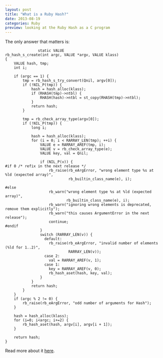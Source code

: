 ```yaml
---
layout: post
title: "What is a Ruby Hash?"
date: 2013-08-19
categories: Ruby
preview: looking at the Ruby Hash as a C program
---
```


The only answer that matters is:

 
                   static VALUE
    rb_hash_s_create(int argc, VALUE *argv, VALUE klass)
    {
        VALUE hash, tmp;
        int i;

        if (argc == 1) {
            tmp = rb_hash_s_try_convert(Qnil, argv[0]);
            if (!NIL_P(tmp)) {
                hash = hash_alloc(klass);
                if (RHASH(tmp)->ntbl) {
                    RHASH(hash)->ntbl = st_copy(RHASH(tmp)->ntbl);
                }
                return hash;
            }

            tmp = rb_check_array_type(argv[0]);
            if (!NIL_P(tmp)) {
                long i;

                hash = hash_alloc(klass);
                for (i = 0; i < RARRAY_LEN(tmp); ++i) {
                    VALUE e = RARRAY_AREF(tmp, i);
                    VALUE v = rb_check_array_type(e);
                    VALUE key, val = Qnil;

                    if (NIL_P(v)) {
    #if 0 /* refix in the next release */
                        rb_raise(rb_eArgError, "wrong element type %s at %ld (expected array)",
                                 rb_builtin_class_name(e), i);

    #else
                        rb_warn("wrong element type %s at %ld (expected array)",
                                rb_builtin_class_name(e), i);
                        rb_warn("ignoring wrong elements is deprecated, remove them explicitly");
                        rb_warn("this causes ArgumentError in the next release");
                        continue;
    #endif
                    }
                    switch (RARRAY_LEN(v)) {
                      default:
                        rb_raise(rb_eArgError, "invalid number of elements (%ld for 1..2)",
                                 RARRAY_LEN(v));
                      case 2:
                        val = RARRAY_AREF(v, 1);
                      case 1:
                        key = RARRAY_AREF(v, 0);
                        rb_hash_aset(hash, key, val);
                    }
                }
                return hash;
            }
        }
        if (argc % 2 != 0) {
            rb_raise(rb_eArgError, "odd number of arguments for Hash");
        }

        hash = hash_alloc(klass);
        for (i=0; i<argc; i+=2) {
            rb_hash_aset(hash, argv[i], argv[i + 1]);
        }

        return hash;
    }

Read more about it [here](https://github.com/ruby/ruby/blob/trunk/hash.c).
